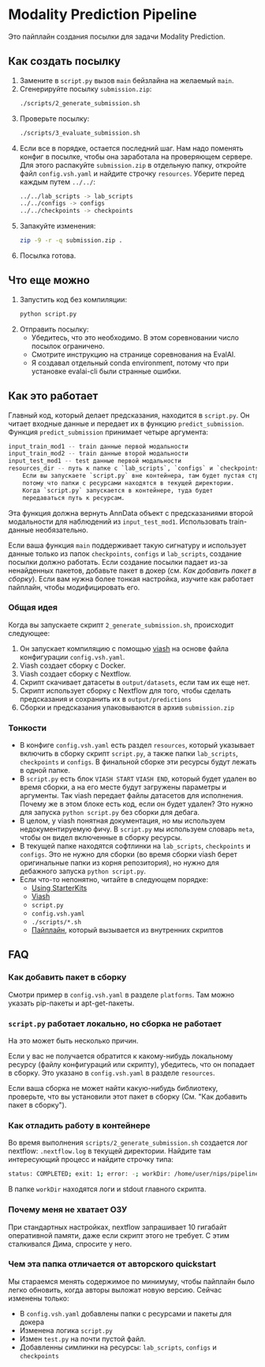 # Modality Prediction Pipeline
Это пайплайн создания посылки для задачи Modality Prediction.

## Как создать посылку
1) Замените в `script.py` вызов `main` бейзлайна на желаемый `main`.
2) Сгенерируйте посылку `submission.zip`:
    ```bash
    ./scripts/2_generate_submission.sh
    ```
3) Проверьте посылку:
    ```bash
    ./scripts/3_evaluate_submission.sh
    ```
4) Если все в порядке, остается последний шаг. Нам надо поменять конфиг в посылке, чтобы она заработала на проверяющем сервере. Для этого распакуйте `submission.zip` в отдельную папку, откройте файл `config.vsh.yaml` и найдите строчку `resources`. Уберите перед каждым путем `../../`:
    ```bash
    ../../lab_scripts -> lab_scripts
    ../../configs -> configs
    ../../checkpoints -> checkpoints
    ```
5) Запакуйте изменения:
    ```bash
    zip -9 -r -q submission.zip .
    ```
6) Посылка готова.

## Что еще можно
1) Запустить код без компиляции:
    ```bash
    python script.py
    ```
2) Отправить посылку:
    - Убедитесь, что это необходимо. В этом соревновании число посылок ограничено.
    - Смотрите инструкцию на странице соревнования на EvalAI.
    - Я создавал отдельный conda environment, потому что при установке evalai-cli были странные ошибки.

## Как это работает
Главный код, который делает предсказания, находится в `script.py`. Он читает входные данные и передает их в функцию `predict_submission`. Функция `predict_submission` принимает четыре аргумента:
```python
input_train_mod1 -- train данные первой модальности
input_train_mod2 -- train данные второй модальности
input_test_mod1 -- test данные первой модальности
resources_dir -- путь к папке с `lab_scripts`, `configs` и `checkpoints`. 
    Если вы запускаете `script.py` вне контейнера, там будет пустая строка, 
    потому что папки с ресурсами находятся в текущей директории. 
    Когда `script.py` запускается в контейнере, туда будет 
    передаваться путь к ресурсам.
```
Эта функция должна вернуть AnnData объект с предсказаниями второй модальности для наблюдений из `input_test_mod1`. Использовать train-данные необязательно.

Если ваша функция `main` поддерживает такую сигнатуру и использует данные только из папок `checkpoints`, `configs` и `lab_scripts`, создание посылки должно работать. Если создание посылки падает из-за ненайденных пакетов, добавьте пакет в докер (см. *Как добавить пакет в сборку*). Если вам нужна более тонкая настройка, изучите как работает пайплайн, чтобы модифицировать его.

### Общая идея
Когда вы запускаете скрипт `2_generate_submission.sh`, происходит следующее:
1) Он запускает компиляцию с помощью [viash](https://viash.io/) на основе файла конфигурации `config.vsh.yaml`.
2) Viash создает сборку с Docker.
3) Viash создает сборку с Nextflow.
4) Скрипт скачивает датасеты в `output/datasets`, если там их еще нет.
5) Скрипт использует сборку с Nextflow для того, чтобы сделать предсказания и сохранить их в `output/predictions`
6) Сборки и предсказания упаковываются в архив `submission.zip`

### Тонкости
- В конфиге `config.vsh.yaml` есть раздел `resources`, который указывает включить в сборку скрипт `script.py`, а также папки `lab_scripts`, `checkpoints` и `configs`. В финальной сборке эти ресурсы будут лежать в одной папке.
- В `script.py` есть блок `VIASH START` `VIASH END`, который будет удален во время сборки, а на его месте будут загружены параметры и аргументы. Так viash передает файлы датасетов для исполнения. Почему же в этом блоке есть код, если он будет удален? Это нужно для запуска `python script.py` без сборки для дебага.
- В целом, у viash понятная документация, но мы используем недокументируемую фичу. В `script.py` мы используем словарь `meta`, чтобы он видел включенные в сборку ресурсы. 
- В текущей папке находятся софтлинки на `lab_scripts`, `checkpoints` и `configs`. Это не нужно для сборки (во время сборки viash берет оригинальные папки из корня репозитория), но нужно для дебажного запуска `python script.py`.
- Если что-то непонятно, читайте в следующем порядке:
    - [Using StarterKits](https://openproblems.bio/neurips_docs/submission/starter_kits/)
    - [Viash](https://viash.io/)
    - `script.py`
    - `config.vsh.yaml`
    - `./scripts/*.sh`
    - [Пайплайн](https://github.com/openproblems-bio/neurips2021_multimodal_viash), который вызывается из внутренних скриптов

## FAQ
### Как добавить пакет в сборку
Смотри пример в `config.vsh.yaml` в разделе `platforms`. Там можно указать pip-пакеты и apt-get-пакеты.

### `script.py` работает локально, но сборка не работает
На это может быть несколько причин. 

Если у вас не получается обратится к какому-нибудь локальному ресурсу (файлу конфигураций или скрипту), убедитесь, что он попадает в сборку. Это указано в `config.vsh.yaml` в разделе `resources`. 

Если ваша сборка не может найти какую-нибудь библиотеку, проверьте, что вы установили этот пакет в сборку (См. "Как добавить пакет в сборку").

### Как отладить работу в контейнере
Во время выполнения `scripts/2_generate_submission.sh` создается лог nextflow: `.nextflow.log` в текущей директории. Найдите там интересующий процесс и найдите строчку типа: 
```bash
status: COMPLETED; exit: 1; error: -; workDir: /home/user/nips/pipelines/modality_prediction/work/70/3a0dc77556d4941cda70e99bb5c20f
```
В папке `workDir` находятся логи и stdout главного скрипта.

### Почему меня не хватает ОЗУ
При стандартных настройках, nextflow запрашивает 10 гигабайт оперативной памяти, даже если скрипт этого не требует. С этим сталкивался Дима, спросите у него.

### Чем эта папка отличается от авторского quickstart
Мы стараемся менять содержимое по минимуму, чтобы пайплайн было легко обновить, когда авторы выложат новую версию. Сейчас изменены только:
- В `config.vsh.yaml` добавлены папки с ресурсами и пакеты для докера
- Изменена логика `script.py`
- Измен `test.py` на почти пустой файл.
- Добавленны симлинки на ресурсы: `lab_scripts`, `configs` и `checkpoints`